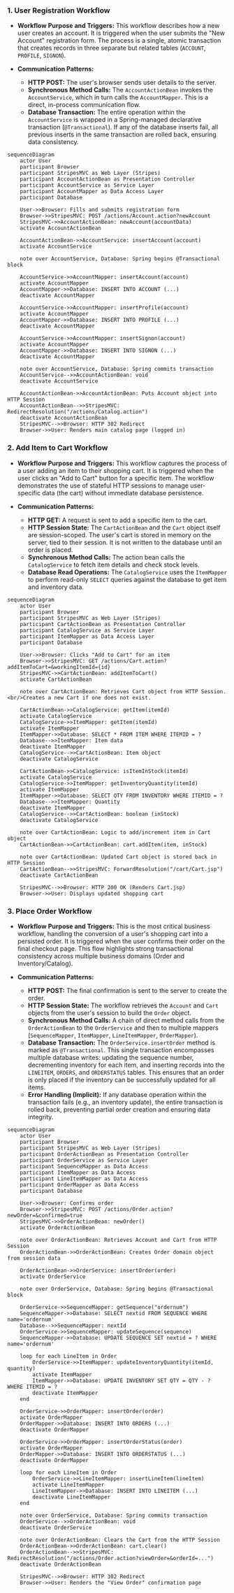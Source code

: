 ### 1. User Registration Workflow

*   **Workflow Purpose and Triggers:** This workflow describes how a new user creates an account. It is triggered when the user submits the "New Account" registration form. The process is a single, atomic transaction that creates records in three separate but related tables (`ACCOUNT`, `PROFILE`, `SIGNON`).

*   **Communication Patterns:**
    *   **HTTP POST:** The user's browser sends user details to the server.
    *   **Synchronous Method Calls:** The `AccountActionBean` invokes the `AccountService`, which in turn calls the `AccountMapper`. This is a direct, in-process communication flow.
    *   **Database Transaction:** The entire operation within the `AccountService` is wrapped in a Spring-managed declarative transaction (`@Transactional`). If any of the database inserts fail, all previous inserts in the same transaction are rolled back, ensuring data consistency.

```mermaid
sequenceDiagram
    actor User
    participant Browser
    participant StripesMVC as Web Layer (Stripes)
    participant AccountActionBean as Presentation Controller
    participant AccountService as Service Layer
    participant AccountMapper as Data Access Layer
    participant Database

    User->>Browser: Fills and submits registration form
    Browser->>StripesMVC: POST /actions/Account.action?newAccount
    StripesMVC->>AccountActionBean: newAccount(accountData)
    activate AccountActionBean

    AccountActionBean->>AccountService: insertAccount(account)
    activate AccountService

    note over AccountService, Database: Spring begins @Transactional block

    AccountService->>AccountMapper: insertAccount(account)
    activate AccountMapper
    AccountMapper->>Database: INSERT INTO ACCOUNT (...)
    deactivate AccountMapper

    AccountService->>AccountMapper: insertProfile(account)
    activate AccountMapper
    AccountMapper->>Database: INSERT INTO PROFILE (...)
    deactivate AccountMapper

    AccountService->>AccountMapper: insertSignon(account)
    activate AccountMapper
    AccountMapper->>Database: INSERT INTO SIGNON (...)
    deactivate AccountMapper

    note over AccountService, Database: Spring commits transaction
    AccountService-->>AccountActionBean: void
    deactivate AccountService

    AccountActionBean->>AccountActionBean: Puts Account object into HTTP Session
    AccountActionBean-->>StripesMVC: RedirectResolution("/actions/Catalog.action")
    deactivate AccountActionBean
    StripesMVC-->>Browser: HTTP 302 Redirect
    Browser->>User: Renders main catalog page (logged in)

```

### 2. Add Item to Cart Workflow

*   **Workflow Purpose and Triggers:** This workflow captures the process of a user adding an item to their shopping cart. It is triggered when the user clicks an "Add to Cart" button for a specific item. The workflow demonstrates the use of stateful HTTP sessions to manage user-specific data (the cart) without immediate database persistence.

*   **Communication Patterns:**
    *   **HTTP GET:** A request is sent to add a specific item to the cart.
    *   **HTTP Session State:** The `CartActionBean` and the `Cart` object itself are session-scoped. The user's cart is stored in memory on the server, tied to their session. It is not written to the database until an order is placed.
    *   **Synchronous Method Calls:** The action bean calls the `CatalogService` to fetch item details and check stock levels.
    *   **Database Read Operations:** The `CatalogService` uses the `ItemMapper` to perform read-only `SELECT` queries against the database to get item and inventory data.

```mermaid
sequenceDiagram
    actor User
    participant Browser
    participant StripesMVC as Web Layer (Stripes)
    participant CartActionBean as Presentation Controller
    participant CatalogService as Service Layer
    participant ItemMapper as Data Access Layer
    participant Database

    User->>Browser: Clicks "Add to Cart" for an item
    Browser->>StripesMVC: GET /actions/Cart.action?addItemToCart=&workingItemId={id}
    StripesMVC->>CartActionBean: addItemToCart()
    activate CartActionBean

    note over CartActionBean: Retrieves Cart object from HTTP Session. <br/>Creates a new Cart if one does not exist.

    CartActionBean->>CatalogService: getItem(itemId)
    activate CatalogService
    CatalogService->>ItemMapper: getItem(itemId)
    activate ItemMapper
    ItemMapper->>Database: SELECT * FROM ITEM WHERE ITEMID = ?
    Database-->>ItemMapper: Item data
    deactivate ItemMapper
    CatalogService-->>CartActionBean: Item object
    deactivate CatalogService

    CartActionBean->>CatalogService: isItemInStock(itemId)
    activate CatalogService
    CatalogService->>ItemMapper: getInventoryQuantity(itemId)
    activate ItemMapper
    ItemMapper->>Database: SELECT QTY FROM INVENTORY WHERE ITEMID = ?
    Database-->>ItemMapper: Quantity
    deactivate ItemMapper
    CatalogService-->>CartActionBean: boolean (inStock)
    deactivate CatalogService

    note over CartActionBean: Logic to add/increment item in Cart object
    CartActionBean->>CartActionBean: cart.addItem(item, inStock)

    note over CartActionBean: Updated Cart object is stored back in HTTP Session
    CartActionBean-->>StripesMVC: ForwardResolution("/cart/Cart.jsp")
    deactivate CartActionBean

    StripesMVC-->>Browser: HTTP 200 OK (Renders Cart.jsp)
    Browser->>User: Displays updated shopping cart

```

### 3. Place Order Workflow

*   **Workflow Purpose and Triggers:** This is the most critical business workflow, handling the conversion of a user's shopping cart into a persisted order. It is triggered when the user confirms their order on the final checkout page. This flow highlights strong transactional consistency across multiple business domains (Order and Inventory/Catalog).

*   **Communication Patterns:**
    *   **HTTP POST:** The final confirmation is sent to the server to create the order.
    *   **HTTP Session State:** The workflow retrieves the `Account` and `Cart` objects from the user's session to build the `Order` object.
    *   **Synchronous Method Calls:** A chain of direct method calls from the `OrderActionBean` to the `OrderService` and then to multiple mappers (`SequenceMapper`, `ItemMapper`, `LineItemMapper`, `OrderMapper`).
    *   **Database Transaction:** The `OrderService.insertOrder` method is marked as `@Transactional`. This single transaction encompasses multiple database writes: updating the sequence number, decrementing inventory for each item, and inserting records into the `LINEITEM`, `ORDERS`, and `ORDERSTATUS` tables. This ensures that an order is only placed if the inventory can be successfully updated for all items.
    *   **Error Handling (Implicit):** If any database operation within the transaction fails (e.g., an inventory update), the entire transaction is rolled back, preventing partial order creation and ensuring data integrity.

```mermaid
sequenceDiagram
    actor User
    participant Browser
    participant StripesMVC as Web Layer (Stripes)
    participant OrderActionBean as Presentation Controller
    participant OrderService as Service Layer
    participant SequenceMapper as Data Access
    participant ItemMapper as Data Access
    participant LineItemMapper as Data Access
    participant OrderMapper as Data Access
    participant Database

    User->>Browser: Confirms order
    Browser->>StripesMVC: POST /actions/Order.action?newOrder=&confirmed=true
    StripesMVC->>OrderActionBean: newOrder()
    activate OrderActionBean

    note over OrderActionBean: Retrieves Account and Cart from HTTP Session
    OrderActionBean->>OrderActionBean: Creates Order domain object from session data

    OrderActionBean->>OrderService: insertOrder(order)
    activate OrderService

    note over OrderService, Database: Spring begins @Transactional block

    OrderService->>SequenceMapper: getSequence("ordernum")
    SequenceMapper->>Database: SELECT nextid FROM SEQUENCE WHERE name='ordernum'
    Database-->>SequenceMapper: nextId
    OrderService->>SequenceMapper: updateSequence(sequence)
    SequenceMapper->>Database: UPDATE SEQUENCE SET nextid = ? WHERE name='ordernum'

    loop for each LineItem in Order
        OrderService->>ItemMapper: updateInventoryQuantity(itemId, quantity)
        activate ItemMapper
        ItemMapper->>Database: UPDATE INVENTORY SET QTY = QTY - ? WHERE ITEMID = ?
        deactivate ItemMapper
    end

    OrderService->>OrderMapper: insertOrder(order)
    activate OrderMapper
    OrderMapper->>Database: INSERT INTO ORDERS (...)
    deactivate OrderMapper

    OrderService->>OrderMapper: insertOrderStatus(order)
    activate OrderMapper
    OrderMapper->>Database: INSERT INTO ORDERSTATUS (...)
    deactivate OrderMapper

    loop for each LineItem in Order
        OrderService->>LineItemMapper: insertLineItem(lineItem)
        activate LineItemMapper
        LineItemMapper->>Database: INSERT INTO LINEITEM (...)
        deactivate LineItemMapper
    end

    note over OrderService, Database: Spring commits transaction
    OrderService-->>OrderActionBean: void
    deactivate OrderService

    note over OrderActionBean: Clears the Cart from the HTTP Session
    OrderActionBean->>OrderActionBean: cart.clear()
    OrderActionBean-->>StripesMVC: RedirectResolution("/actions/Order.action?viewOrder=&orderId=...")
    deactivate OrderActionBean

    StripesMVC-->>Browser: HTTP 302 Redirect
    Browser->>User: Renders the "View Order" confirmation page
```